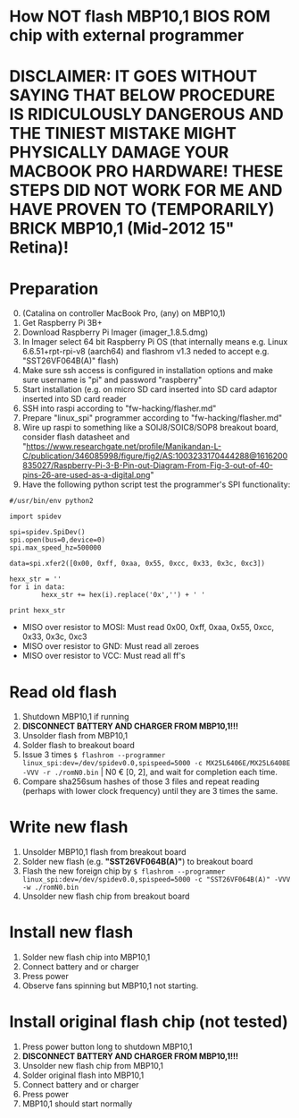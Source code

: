 # How NOT flash MBP10,1 BIOS ROM chip with external programmer

# DISCLAIMER: IT GOES WITHOUT SAYING THAT BELOW PROCEDURE IS RIDICULOUSLY DANGEROUS AND THE TINIEST MISTAKE MIGHT PHYSICALLY DAMAGE YOUR MACBOOK PRO HARDWARE! THESE STEPS DID NOT WORK FOR ME AND HAVE PROVEN TO (TEMPORARILY) BRICK MBP10,1 (Mid-2012 15" Retina)!

# Preparation
0. (Catalina on controller MacBook Pro, (any) on MBP10,1)
1. Get Raspberry Pi 3B+
2. Download Raspberry Pi Imager (imager_1.8.5.dmg)
3. In Imager select 64 bit Raspberry Pi OS (that internally means e.g. Linux 6.6.51+rpt-rpi-v8 (aarch64) and flashrom v1.3 neded to accept e.g. "SST26VF064B(A)" flash)
4. Make sure ssh access is configured in installation options and make sure username is "pi" and password "raspberry"
5. Start installation (e.g. on micro SD card inserted into SD card adaptor inserted into SD card reader
6. SSH into raspi according to "fw-hacking/flasher.md"
7. Prepare "linux_spi" programmer according to "fw-hacking/flasher.md"
8. Wire up raspi to something like a SOIJ8/SOIC8/SOP8 breakout board, consider flash datasheet and "https://www.researchgate.net/profile/Manikandan-L-C/publication/346085998/figure/fig2/AS:1003233170444288@1616200835027/Raspberry-Pi-3-B-Pin-out-Diagram-From-Fig-3-out-of-40-pins-26-are-used-as-a-digital.png"
9. Have the following python script test the programmer's SPI functionality:
```
#/usr/bin/env python2

import spidev

spi=spidev.SpiDev()
spi.open(bus=0,device=0)
spi.max_speed_hz=500000

data=spi.xfer2([0x00, 0xff, 0xaa, 0x55, 0xcc, 0x33, 0x3c, 0xc3])

hexx_str = ''
for i in data:
        hexx_str += hex(i).replace('0x','') + ' '

print hexx_str
```
  * MISO over resistor to MOSI: Must read 0x00, 0xff, 0xaa, 0x55, 0xcc, 0x33, 0x3c, 0xc3
  * MISO over resistor to GND: Must read all zeroes
  * MISO over resistor to VCC: Must read all ff's

# Read old flash
1. Shutdown MBP10,1 if running
2. __DISCONNECT BATTERY AND CHARGER FROM MBP10,1!!!__
3. Unsolder flash from MBP10,1
4. Solder flash to breakout board
5. Issue 3 times ```$ flashrom --programmer linux_spi:dev=/dev/spidev0.0,spispeed=5000 -c MX25L6406E/MX25L6408E -VVV -r ./romN0.bin``` | N0 € [0, 2], and wait for completion each time.
6. Compare sha256sum hashes of those 3 files and repeat reading (perhaps with lower clock frequency) until they are 3 times the same.

# Write new flash
1. Unsolder MBP10,1 flash from breakout board
2. Solder new flash (e.g. __"SST26VF064B(A)"__) to breakout board
3. Flash the new foreign chip by ```$ flashrom --programmer linux_spi:dev=/dev/spidev0.0,spispeed=5000 -c "SST26VF064B(A)" -VVV -w ./romN0.bin```
4. Unsolder new flash chip from breakout board

# Install new flash
1. Solder new flash chip into MBP10,1
2. Connect battery and or charger
3. Press power
4. Observe fans spinning but MBP10,1 not starting.

# Install original flash chip (not tested)
1. Press power button long to shutdown MBP10,1
2. __DISCONNECT BATTERY AND CHARGER FROM MBP10,1!!!__
3. Unsolder new flash chip from MBP10,1
4. Solder original flash into MBP10,1
5. Connect battery and or charger
6. Press power
7. MBP10,1 should start normally
